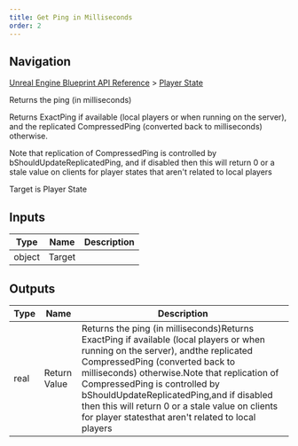```yaml
---
title: Get Ping in Milliseconds
order: 2
---
```

## Navigation

[Unreal Engine Blueprint API Reference](https://dev.epicgames.com/documentation/en-us/unreal-engine/BlueprintAPI) > [Player State](https://dev.epicgames.com/documentation/en-us/unreal-engine/BlueprintAPI/PlayerState)

Returns the ping (in milliseconds)

Returns ExactPing if available (local players or when running on the server), and
the replicated CompressedPing (converted back to milliseconds) otherwise.

Note that replication of CompressedPing is controlled by bShouldUpdateReplicatedPing,
and if disabled then this will return 0 or a stale value on clients for player states
that aren't related to local players

Target is Player State

## Inputs

| Type | Name | Description |
| --- | --- | --- |
| object | Target |  |

## Outputs

| Type | Name | Description |
| --- | --- | --- |
| real | Return Value | Returns the ping (in milliseconds)Returns ExactPing if available (local players or when running on the server), andthe replicated CompressedPing (converted back to milliseconds) otherwise.Note that replication of CompressedPing is controlled by bShouldUpdateReplicatedPing,and if disabled then this will return 0 or a stale value on clients for player statesthat aren't related to local players |

